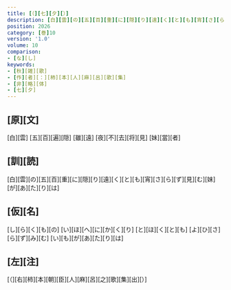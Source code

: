```yaml
---
title: [（][七][夕][）]
description: [白][雲][の][五][百][重][に][隠][り][遠][く][と][も][宵][さ][ら][ず][見][む][妹][が][あ][た][り][は]
position: 2026
category: [巻]10
version: '1.0'
volume: 10
comparison:
- [な][し]
keywords:
- [秋][雑][歌]
- [作][者][：][柿][本][人][麻][呂][歌][集]
- [非][略][体]
- [七][夕]
---
```


## [原][文]

[白][雲] [五][百][遍][隠] [雖][遠] [夜][不][去][将][見] [妹][當][者]

## [訓][読]

[白][雲][の][五][百][重][に][隠][り][遠][く][と][も][宵][さ][ら][ず][見][む][妹][が][あ][た][り][は]

## [仮][名]

[し][ら][く][も][の] [い][ほ][へ][に][か][く][り] [と][ほ][く][と][も] [よ][ひ][さ][ら][ず][み][む] [い][も][が][あ][た][り][は]

## [左][注]

[（][右][柿][本][朝][臣][人][麻][呂][之][歌][集][出][）]
